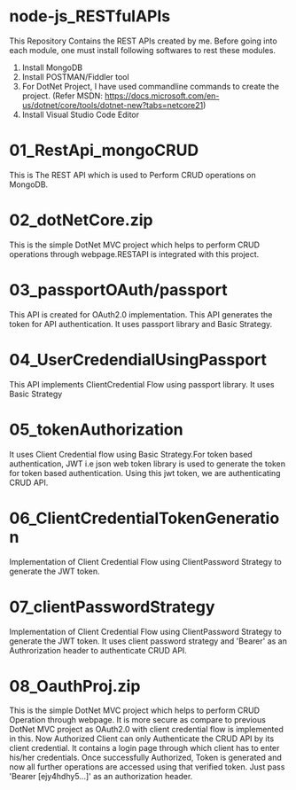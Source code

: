 
# node-js_RESTfulAPIs

This Repository Contains the REST APIs created by me.
Before going into each module, one must install following softwares to rest these modules.
1. Install MongoDB
2. Install POSTMAN/Fiddler tool
3. For DotNet Project, I have used commandline commands to create the project.
(Refer MSDN: https://docs.microsoft.com/en-us/dotnet/core/tools/dotnet-new?tabs=netcore21)
4. Install Visual Studio Code Editor

# 01_RestApi_mongoCRUD 
This is The REST API which is used to Perform CRUD operations on MongoDB.
 
# 02_dotNetCore.zip
This is the simple DotNet MVC project which helps to perform CRUD operations through webpage.RESTAPI is integrated with this project.

# 03_passportOAuth/passport
This API is created for OAuth2.0 implementation. This API generates the token for API authentication. It uses passport library and Basic Strategy.

# 04_UserCredendialUsingPassport 
This API implements ClientCredential Flow using passport library. It uses Basic Strategy

# 05_tokenAuthorization
It uses Client Credential flow using Basic Strategy.For token based authentication, JWT i.e json web token library is used to generate the token for token based authentication. Using this jwt token, we are authenticating CRUD API.

# 06_ClientCredentialTokenGeneration 
Implementation of Client Credential Flow using ClientPassword Strategy to generate the JWT token.

# 07_clientPasswordStrategy
Implementation of Client Credential Flow using ClientPassword Strategy to generate the JWT token. It uses client password strategy and 'Bearer' as an Authrorization header to authenticate CRUD API.

# 08_OauthProj.zip
This is the simple DotNet MVC project which helps to perform CRUD Operation through webpage. It is more secure as compare to previous DotNet MVC project as OAuth2.0 with client credential flow is implemented in this. Now Authorized Client can only Authenticate the CRUD API by its client credential. It contains a login page through which client has to enter his/her credentials. Once successfully Authorized, Token is generated and now all further operations are accessed using that verified token. Just pass 'Bearer [ejy4hdhy5...]' as an authorization header.

